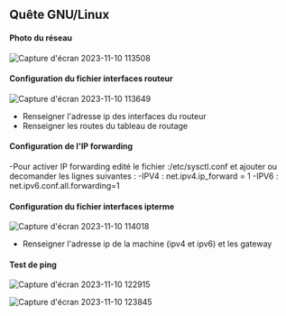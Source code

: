 ## Quête GNU/Linux

#### Photo du réseau

![Capture d'écran 2023-11-10 113508](https://github.com/Bouns77/gnu-linux/assets/144699498/3ad8ec21-415d-4654-910f-e6fa2bee14a2)

#### Configuration du fichier interfaces routeur

![Capture d'écran 2023-11-10 113649](https://github.com/Bouns77/gnu-linux/assets/144699498/48066309-4384-4346-b97e-2ef360f1bee9)

- Renseigner l'adresse ip des interfaces du routeur
- Renseigner les routes du tableau de routage

#### Configuration de l'IP forwarding

-Pour activer IP forwarding edité le fichier :/etc/sysctl.conf et ajouter ou decomander les lignes suivantes :
    -IPV4 : net.ipv4.ip_forward = 1
    -IPV6 : net.ipv6.conf.all.forwarding=1

#### Configuration du fichier interfaces ipterme

![Capture d'écran 2023-11-10 114018](https://github.com/Bouns77/gnu-linux/assets/144699498/6032571c-6d42-490f-a9e3-8ae07c551468)

- Renseigner l'adresse ip de la machine (ipv4 et ipv6) et les gateway

#### Test de ping

![Capture d'écran 2023-11-10 122915](https://github.com/Bouns77/gnu-linux/assets/144699498/e4b08b0c-eda5-4ec6-b269-854ee270e386)



![Capture d'écran 2023-11-10 123845](https://github.com/Bouns77/gnu-linux/assets/144699498/4ca75b80-f231-4bab-b55e-e932c5f65ee3)
